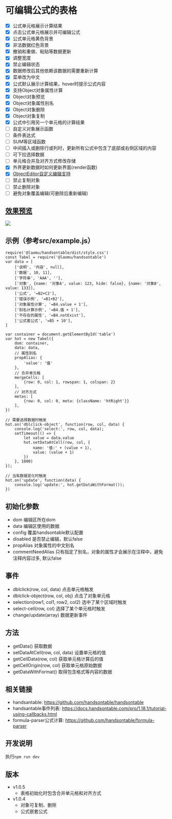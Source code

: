 # 可编辑公式的表格
* [x] 公式单元格展示计算结果
* [x] 点击公式单元格展示并可编辑公式
* [x] 公式单元格黄色背景
* [x] 非法数据红色背景
* [x] 撤销和重做、粘贴等数据更新
* [x] 调整宽度
* [x] 禁止编辑状态
* [x] 数据修改后其他依赖该数据的需要重新计算
* [x] 菜单改为中文
* [x] 公式默认展示计算结果，hover时提示公式内容
* [x] 支持Object对象属性计算
* [x] Object对象预览
* [x] Object对象属性别名
* [x] Object对象删除
* [x] Object对象复制
* [x] 公式中引用另一个单元格的计算结果
* [ ] 自定义对象展示函数
* [ ] 条件表达式
* [ ] SUM等区域函数
* [ ] 中间插入或删除行或列时，更新所有公式中包含了底部或右侧区域的内容
* [ ] 可下拉选择数据
* [ ] 单元格合并及对齐方式修改存储
* [x] 外界更新数据时如何更新界面(render函数)
* [x] [ObjectEditor自定义编辑支持](https://docs.handsontable.com/pro/5.0.2/tutorial-cell-editor.html)
* [ ] 禁止复制对象
* [ ] 禁止删除对象
* [ ] 避免对象覆盖编辑(可删除后重新编辑)

## [效果预览](https://laomu1988.github.io/handsontable/)
<a href="https://laomu1988.github.io/handsontable/" target="_blank"><img src="https://raw.githubusercontent.com/laomu1988/handsontable/master/doc/preview.png"></a>

## 示例（参考src/example.js）
```
require('@laomu/handsontable/dist/style.css')
const Tabel = require('@laomu/handsontable')
var data = [
    ['说明', '内容', null],
    ['数据', 10, 11],
    ['字符串', 'AAA', ''],
    ['对象', {name: '对象A', value: 123, hide: false}, {name: '对象B', value: 133}],
    ['公式', '=B2+C2'],
    ['错误示例', '=B1+B2'],
    ['对象属性计算', '=B4.value + 1'],
    ['别名计算示例', '=B4.值 + 1'],
    ['不存在的属性', '=B4.notExist'],
    ['公式套公式', '=B5 + 10'],
]

var container = document.getElementById('table')
var hot = new Tabel({
    dom: container,
    data: data,
    // 属性别名
    propAlias: {
        'value': '值'
    },
    // 合并单元格
    mergeCells: [
        {row: 0, col: 1, rowspan: 1, colspan: 2}
    ],
    // 对齐方式
    metas: [
        {row: 0, col: 0, meta: {className: 'htRight'}}
    ],
})

// 需要选择数据时触发
hot.on('dblclick-object', function(row, col, data) {
    console.log('select:', row, col, data);
    setTimeout(() => {
        let value = data.value
        hot.setDataAtCell(row, col, {
            name: '值:' + (value + 1),
            value: (value + 1)
        })
    }, 1000)
});

// 当有数据变化时触发
hot.on('update', function(data) {
    console.log('update:', hot.getDataWithFormat());
})
```

## 初始化参数
* dom 编辑区所在dom
* data 编辑区使用的数据
* config 覆盖handsontable默认配置
* disabled 是否禁止编辑，默认false
* propAlias 对象属性的中文别名
* commentNeedAlias 只有指定了别名，对象的属性才会展示在注释中，避免注释内容过多, 默认false

## 事件
* dblclick(row, col, data) 点击单元格触发
* dblclick-object(row, col, obj) 点击了对象单元格
* selection(row1, col1, row2, col2) 选中了某个区域时触发
* select-cell(row, col) 选择了某个单元格时触发
* change/update(array) 数据更新事件

## 方法
* getData() 获取数据
* setDataAtCell(row, col, data) 设置单元格的值
* getCellData(row, col) 获取单元格计算后的值
* getCellOrigin(row, col) 获取单元格原始数据
* getDataWithFormat() 取得包含格式等内容的数据

## 相关链接
* handsantable: https://github.com/handsontable/handsontable
* handsantable事件列表: https://docs.handsontable.com/pro/1.18.1/tutorial-using-callbacks.html
* formula-parser公式计算: https://github.com/handsontable/formula-parser

## 开发说明
执行`npm run dev`

## 版本
* v1.0.5
    - 表格初始化时包含合并单元格和对齐方式
* v1.0.4
    - 对象可复制、删除
    - 公式嵌套公式